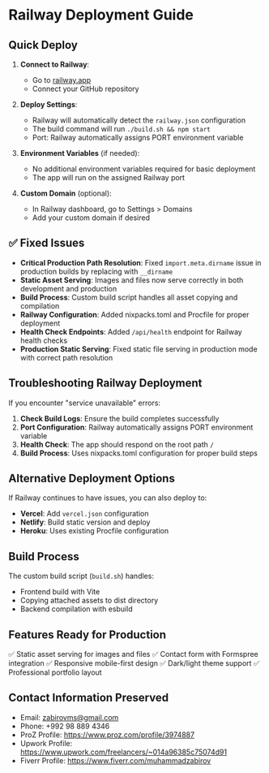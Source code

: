 # Railway Deployment Guide

## Quick Deploy

1. **Connect to Railway**:
   - Go to [railway.app](https://railway.app)
   - Connect your GitHub repository

2. **Deploy Settings**:
   - Railway will automatically detect the `railway.json` configuration
   - The build command will run `./build.sh && npm start`
   - Port: Railway automatically assigns PORT environment variable

3. **Environment Variables** (if needed):
   - No additional environment variables required for basic deployment
   - The app will run on the assigned Railway port

4. **Custom Domain** (optional):
   - In Railway dashboard, go to Settings > Domains
   - Add your custom domain if desired

## ✅ Fixed Issues

- **Critical Production Path Resolution**: Fixed `import.meta.dirname` issue in production builds by replacing with `__dirname`
- **Static Asset Serving**: Images and files now serve correctly in both development and production
- **Build Process**: Custom build script handles all asset copying and compilation
- **Railway Configuration**: Added nixpacks.toml and Procfile for proper deployment
- **Health Check Endpoints**: Added `/api/health` endpoint for Railway health checks
- **Production Static Serving**: Fixed static file serving in production mode with correct path resolution

## Troubleshooting Railway Deployment

If you encounter "service unavailable" errors:

1. **Check Build Logs**: Ensure the build completes successfully
2. **Port Configuration**: Railway automatically assigns PORT environment variable
3. **Health Check**: The app should respond on the root path `/`
4. **Build Process**: Uses nixpacks.toml configuration for proper build steps

## Alternative Deployment Options

If Railway continues to have issues, you can also deploy to:
- **Vercel**: Add `vercel.json` configuration
- **Netlify**: Build static version and deploy
- **Heroku**: Uses existing Procfile configuration

## Build Process

The custom build script (`build.sh`) handles:
- Frontend build with Vite
- Copying attached assets to dist directory
- Backend compilation with esbuild

## Features Ready for Production

✅ Static asset serving for images and files
✅ Contact form with Formspree integration
✅ Responsive mobile-first design
✅ Dark/light theme support
✅ Professional portfolio layout

## Contact Information Preserved

- Email: zabirovms@gmail.com
- Phone: +992 98 889 4346
- ProZ Profile: https://www.proz.com/profile/3974887
- Upwork Profile: https://www.upwork.com/freelancers/~014a96385c75074d91
- Fiverr Profile: https://www.fiverr.com/muhammadzabirov